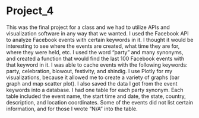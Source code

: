 # Project_4

This was the final project for a class and we had to utilize APIs and visualization software in any way that we wanted. I used the Facebook API to analyze Facebook events with certain keywords in it. 
I thought it would be interesting to see where the events are created, what time they are for, where they were held, etc. I used the word “party” and many synonyms, and created a function that would 
find the last 100 Facebook events with that keyword in it. I was able to cache events with the following keywords: party, celebration, blowout, festivity, and shindig. I use Plotly for my visualizations, 
because it allowed me to create a variety of graphs (bar graph and map scatter plot). I also saved the data I got from the event keywords into a database. I had one table for each party synonym. Each 
table included the event name, the start time and date, the state, country, description, and location coordinates. Some of the events did not list certain information, and for those I wrote “N/A” into the table.
